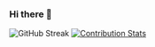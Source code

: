 ### Hi there 👋

![GitHub Streak](https://github-readme-streak-stats.herokuapp.com/?user=chunkeat99&theme=dark)
[![Contribution Stats](https://github-contribution-stats.vercel.app/api/?username=chunkeat99)](https://github.com/chunkeat99/github-contribution-stats/)
<!--
**chunkeat99/chunkeat99** is a ✨ _special_ ✨ repository because its `README.md` (this file) appears on your GitHub profile.

Here are some ideas to get you started:

- 🔭 I’m currently working on ...
- 🌱 I’m currently learning ...
- 👯 I’m looking to collaborate on ...
- 🤔 I’m looking for help with ...
- 💬 Ask me about ...
- 📫 How to reach me: ...
- 😄 Pronouns: ...
- ⚡ Fun fact: ...
-->

